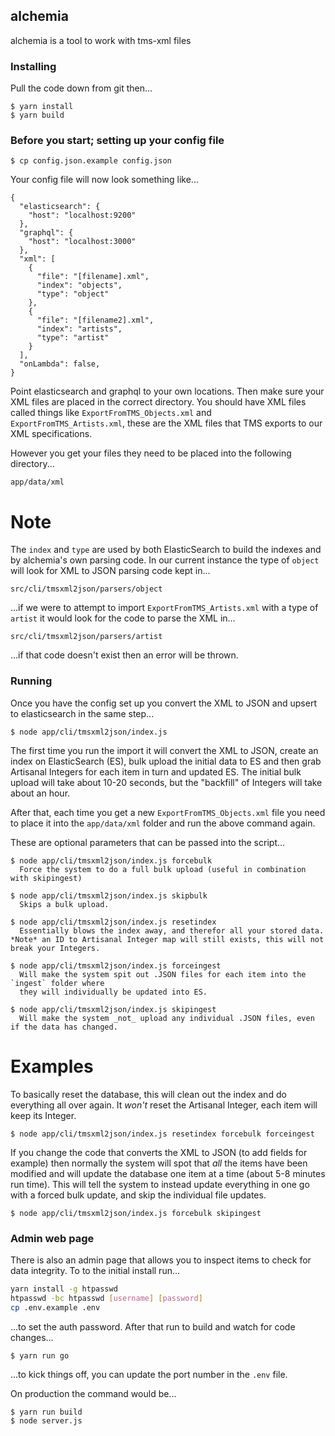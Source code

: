 ## alchemia

alchemia is a tool to work with tms-xml files

### Installing

Pull the code down from git then...

    $ yarn install
    $ yarn build

### Before you start; setting up your config file

    $ cp config.json.example config.json

Your config file will now look something like...

    {
      "elasticsearch": {
        "host": "localhost:9200"
      },
      "graphql": {
        "host": "localhost:3000"
      },
      "xml": [
        {
          "file": "[filename].xml",
          "index": "objects",
          "type": "object"
        },
        {
          "file": "[filename2].xml",
          "index": "artists",
          "type": "artist"
        }
      ],
      "onLambda": false,
    }

Point elasticsearch and graphql to your own locations. Then make sure your XML
files are placed in the correct directory. You should have XML files called things like `ExportFromTMS_Objects.xml` and `ExportFromTMS_Artists.xml`, these are the XML files that TMS exports to our XML specifications.

However you get your files they need to be placed into the following directory...

`app/data/xml`

# Note

The `index` and `type` are used by both ElasticSearch to build the indexes and by alchemia's own parsing code. In our current instance the type of `object` will look for XML to JSON parsing code kept in...

`src/cli/tmsxml2json/parsers/object`

...if we were to attempt to import `ExportFromTMS_Artists.xml` with a type of `artist` it would look for the code to parse the XML in...

`src/cli/tmsxml2json/parsers/artist`

...if that code doesn't exist then an error will be thrown.

### Running

Once you have the config set up you convert the XML to JSON and upsert to elasticsearch in the same step...

    $ node app/cli/tmsxml2json/index.js

The first time you run the import it will convert the XML to JSON, create an index on ElasticSearch (ES), bulk upload the initial data to ES and then grab Artisanal Integers for each item in turn and updated ES. The initial bulk upload will take about 10-20 seconds, but the "backfill" of Integers will take about an hour.

After that, each time you get a new `ExportFromTMS_Objects.xml` file you need to place it into the `app/data/xml` folder and run the above command again.

These are optional parameters that can be passed into the script...

    $ node app/cli/tmsxml2json/index.js forcebulk
      Force the system to do a full bulk upload (useful in combination with skipingest)

    $ node app/cli/tmsxml2json/index.js skipbulk
      Skips a bulk upload.

    $ node app/cli/tmsxml2json/index.js resetindex
      Essentially blows the index away, and therefor all your stored data. *Note* an ID to Artisanal Integer map will still exists, this will not break your Integers.

    $ node app/cli/tmsxml2json/index.js forceingest
      Will make the system spit out .JSON files for each item into the `ingest` folder where
      they will individually be updated into ES.

    $ node app/cli/tmsxml2json/index.js skipingest
      Will make the system _not_ upload any individual .JSON files, even if the data has changed.

# Examples

To basically reset the database, this will clean out the index and do everything all over again. It _won't_ reset the Artisanal Integer, each item will keep its Integer.

    $ node app/cli/tmsxml2json/index.js resetindex forcebulk forceingest

If you change the code that converts the XML to JSON (to add fields for example) then normally the system will spot that _all_ the items have been modified and will update the database one item at a time (about 5-8 minutes run time). This will tell the system to instead update everything in one go with a forced bulk update, and skip the individual file updates.

    $ node app/cli/tmsxml2json/index.js forcebulk skipingest

### Admin web page

There is also an admin page that allows you to inspect items to check for data integrity. To to the initial install run...

```bash
yarn install -g htpasswd
htpasswd -bc htpasswd [username] [password]
cp .env.example .env
```

...to set the auth password. After that run to build and watch for code changes...

    $ yarn run go

...to kick things off, you can update the port number in the `.env` file.

On production the command would be...

    $ yarn run build
    $ node server.js
